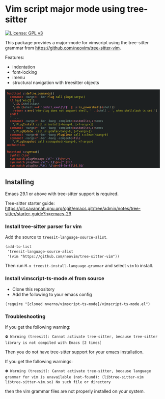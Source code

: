 # Vim script major mode using tree-sitter

[![License: GPL v3](https://img.shields.io/badge/License-GPLv3-blue.svg)](https://www.gnu.org/licenses/gpl-3.0)

This package provides a major-mode for vimscript using the tree-sitter 
grammar from https://github.com/neovim/tree-sitter-vim.

Features:
- indentation
- font-locking
- imenu
- structural navigation with treesitter objects

![example](doc/vimscript-example.png)

## Installing

Emacs 29.1 or above with tree-sitter support is required. 

Tree-sitter starter guide: https://git.savannah.gnu.org/cgit/emacs.git/tree/admin/notes/tree-sitter/starter-guide?h=emacs-29

### Install tree-sitter parser for vim

Add the source to `treesit-language-source-alist`. 

```elisp
(add-to-list
 'treesit-language-source-alist
 '(vim "https://github.com/neovim/tree-sitter-vim"))
```

Then run `M-x treesit-install-language-grammar` and select `vim` to install.

### Install vimscript-ts-mode.el from source

- Clone this repository
- Add the following to your emacs config

```elisp
(require "[cloned nverno/vimscript-ts-mode]/vimscript-ts-mode.el")
```

### Troubleshooting

If you get the following warning:

```
⛔ Warning (treesit): Cannot activate tree-sitter, because tree-sitter
library is not compiled with Emacs [2 times]
```

Then you do not have tree-sitter support for your emacs installation.

If you get the following warnings:
```
⛔ Warning (treesit): Cannot activate tree-sitter, because language grammar for vim is unavailable (not-found): (libtree-sitter-vim libtree-sitter-vim.so) No such file or directory
```

then the vim grammar files are not properly installed on your system.
